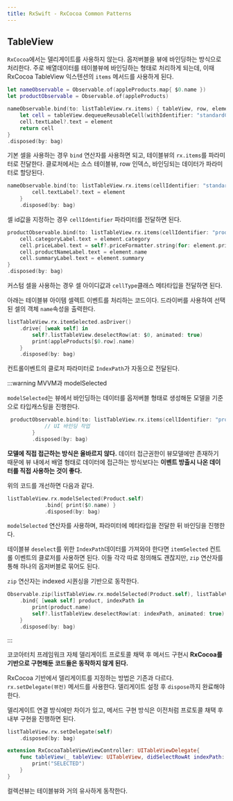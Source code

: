```yaml
---
title: RxSwift - RxCocoa Common Patterns
---
```


## TableView

`RxCocoa`에서는 델리게이트를 사용하지 않는다. 옵저버블을 뷰에 바인딩하는 방식으로 처리한다. 주로 배열데이터를 테이블뷰에 바인딩하는 형태로 처리하게 되는데, 이때 RxCocoa TableView 익스텐션의 `items` 메서드를 사용하게 된다.

```swift
let nameObservable = Observable.of(appleProducts.map{ $0.name })
let productObservable = Observable.of(appleProducts)

nameObservable.bind(to: listTableView.rx.items) { tableView, row, element in
    let cell = tableView.dequeueReusableCell(withIdentifier: "standardCell")!
    cell.textLabel?.text = element
    return cell
}
.disposed(by: bag)
```

기본 셀을 사용하는 경우 `bind` 연산자를 사용하면 되고, 테이블뷰의 `rx.items`를 파라미터로 전달한다. 클로저에서는 소스 테이블뷰, row 인덱스, 바인딩되는 데이터가 파라미터로 할당된다.

```swift
nameObservable.bind(to: listTableView.rx.items(cellIdentifier: "standardCell")){ row, element, cell in
        cell.textLabel?.text = element
    }
    .disposed(by: bag)
```

셀 id값을 지정하는 경우 `cellIdentifier` 파라미터를 전달하면 된다.

```swift
productObservable.bind(to: listTableView.rx.items(cellIdentifier: "productCell", cellType: ProductTableViewCell.self)){ [weak self] row, element, cell in
    cell.categoryLabel.text = element.category
    cell.priceLabel.text = self?.priceFormatter.string(for: element.price)
    cell.productNameLabel.text = element.name
    cell.summaryLabel.text = element.summary
}
.disposed(by: bag)
```

커스텀 셀을 사용하는 경우 셀 아이디값과 `cellType`클래스 메타타입을 전달하면 된다.

아래는 테이블뷰 아이템 셀렉트 이벤트를 처리하는 코드이다. 드라이버를 사용하여 선택된 셀의 객체 `name`속성을 출력한다.

```swift
listTableView.rx.itemSelected.asDriver()
    .drive{ [weak self] in
        self?.listTableView.deselectRow(at: $0, animated: true)
        print(appleProducts[$0.row].name)
    }
    .disposed(by: bag)
```

컨트롤이벤트의 클로저 파라미터로 `IndexPath`가 자동으로 전달된다.

:::warning MVVM과 modelSelected

`modelSelected`는 뷰에서 바인딩하는 데이터를 옵저버블 형태로 생성해둔 모델을 기준으로 타입캐스팅을 진행한다.

```swift
 productObservable.bind(to: listTableView.rx.items(cellIdentifier: "productCell", cellType: ProductTableViewCell.self)){ [weak self] row, element, cell in
            // UI 바인딩 작업
        }
        .disposed(by: bag)
```

**모델에 직접 접근하는 방식은 올바르지 않다.** 데이터 접근권한이 뷰모델에만 존재하기 때문에 뷰 내에서 배열 형태로 데이터에 접근하는 방식보다는 **이벤트 방출시 나온 데이터를 직접 사용하는 것이 좋다.**

위의 코드를 개선하면 다음과 같다.

```swift
listTableView.rx.modelSelected(Product.self)
            .bind{ print($0.name) }
            .disposed(by: bag)
```

`modelSelected` 연산자를 사용하며, 파라미터에 메타타입을 전달한 뒤 바인딩을 진행한다.

테이블뷰 `deselect`를 위한 `IndexPath`데이터를 가져와야 한다면 `itemSelected` 컨트롤 이벤트의 클로저를 사용하면 된다. 이들 각각 따로 정의해도 괜찮지만, `zip` 연산자를 통해 하나의 옵저버블로 묶어도 된다.

`zip` 연산자는 indexed 시퀀싱을 기반으로 동작한다.

```swift
Observable.zip(listTableView.rx.modelSelected(Product.self), listTableView.rx.itemSelected)
    .bind{ [weak self] product, indexPath in
        print(product.name)
        self?.listTableView.deselectRow(at: indexPath, animated: true)
    }
    .disposed(by: bag)
```

:::

코코아터치 프레임워크 자체 델리게이트 프로토콜 채택 후 메서드 구현시 **RxCocoa를 기반으로 구현해둔 코드들은 동작하지 않게 된다.**

RxCocoa 기반에서 델리게이트를 지정하는 방법은 기존과 다르다. `rx.setDelegate(뷰컨)` 메서드를 사용한다. 델리게이트 설정 후 `dispose`까지 완료해야한다.

델리게이트 연결 방식에만 차이가 있고, 메서드 구현 방식은 이전처럼 프로토콜 채택 후 내부 구현을 진행하면 된다.

```swift
listTableView.rx.setDelegate(self)
    .disposed(by: bag)

extension RxCocoaTableViewViewController: UITableViewDelegate{
    func tableView(_ tableView: UITableView, didSelectRowAt indexPath: IndexPath) {
        print("SELECTED")
    }
}
```

컬렉션뷰는 테이블뷰와 거의 유사하게 동작한다.
